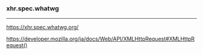 ### xhr.spec.whatwg
---

https://xhr.spec.whatwg.org/

https://developer.mozilla.org/ja/docs/Web/API/XMLHttpRequest#XMLHttpRequest()










